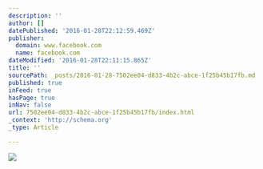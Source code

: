 ```yaml
---
description: ''
author: []
datePublished: '2016-01-28T22:12:59.469Z'
publisher:
  domain: www.facebook.com
  name: facebook.com
dateModified: '2016-01-28T22:11:15.865Z'
title: ''
sourcePath: _posts/2016-01-28-7502ee04-d833-4b2c-abce-1f25b45b17fb.md
published: true
inFeed: true
hasPage: true
inNav: false
url: 7502ee04-d833-4b2c-abce-1f25b45b17fb/index.html
_context: 'http://schema.org'
_type: Article

---
```

![](https://scontent-sjc2-1.xx.fbcdn.net/hphotos-xpt1/v/t1.0-9/10172718_10203279304079378_6504924044464896755_n.jpg?oh=4f58dd86612f1e54d34b9492dd97e87e&oe=574862A3)